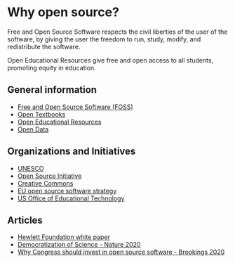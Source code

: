 # Why open source?

Free and Open Source Software respects the civil liberties of the user of the
software, by giving the user the freedom to run, study, modify, and
redistribute the software.

Open Educational Resources give free and open access to all students, promoting
equity in education.


## General information

- [Free and Open Source Software (FOSS)](https://en.wikipedia.org/wiki/Free_and_open-source_software)
- [Open Textbooks](https://en.wikipedia.org/wiki/Open_textbook) 
- [Open Educational Resources](https://en.wikipedia.org/wiki/Open_educational_resources)
- [Open Data](https://en.wikipedia.org/wiki/Open_data) 

## Organizations and Initiatives

- [UNESCO](https://www.unesco.org/en/communication-information/open-solutions/open-educational-resources)
- [Open Source Initiative](https://opensource.org/)
- [Creative Commons](https://creativecommons.org/)
- [EU open source software strategy](https://ec.europa.eu/info/departments/informatics/open-source-software-strategy_en)
- [US Office of Educational Technology](https://tech.ed.gov/open/)

## Articles

- [Hewlett Foundation white paper](https://hewlett.org/open-educational-resources-breaking-the-lockbox-on-education/)
- [Democratization of Science - Nature 2020](https://www.nature.com/articles/d41586-020-03193-5)
- [Why Congress should invest in open source software - Brookings 2020](https://www.brookings.edu/techstream/why-congress-should-invest-in-open-source-software/)


 




